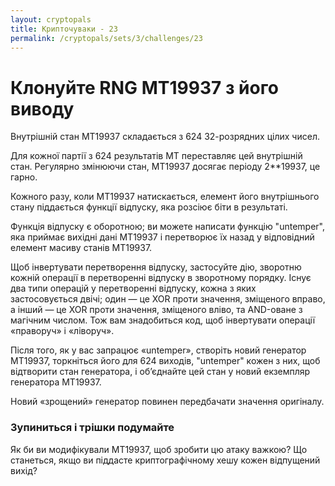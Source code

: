 ```yaml
---
layout: cryptopals
title: Крипточуваки - 23
permalink: /cryptopals/sets/3/challenges/23
---
```


# Клонуйте RNG MT19937 з його виводу

Внутрішній стан MT19937 складається з 624 32-розрядних цілих чисел.

Для кожної партії з 624 результатів MT переставляє цей внутрішній стан. Регулярно змінюючи стан, MT19937 досягає періоду 2**19937, це гарно.

Кожного разу, коли MT19937 натискається, елемент його внутрішнього стану піддається функції відпуску, яка розсіює біти в результаті.

Функція відпуску є оборотною; ви можете написати функцію "untemper", яка приймає вихідні дані MT19937 і перетворює їх назад у відповідний елемент масиву станів MT19937.

Щоб інвертувати перетворення відпуску, застосуйте дію, зворотню кожній операції в перетворенні відпуску в зворотному порядку. Існує два типи операцій у перетворенні відпуску, кожна з яких застосовується двічі; один — це XOR проти значення, зміщеного вправо, а інший — це XOR проти значення, зміщеного вліво, та AND-оване з магічним числом. Тож вам знадобиться код, щоб інвертувати операції «праворуч» і «ліворуч».

Після того, як у вас запрацює «untemper», створіть новий генератор MT19937, торкніться його для 624 виходів, "untemper" кожен з них, щоб відтворити стан генератора, і об’єднайте цей стан у новий екземпляр генератора MT19937.

Новий «зрощений» генератор повинен передбачати значення оригіналу.

<div class="panel panel-warning">
  <div class="panel-heading">
    <h3 class="panel-title">Зупиниться і трішки подумайте</h3>
  </div>
  <div class="panel-body">
    <p>
      Як би ви модифікували MT19937, щоб зробити цю атаку важкою? Що станеться, якщо ви піддасте криптографічному хешу кожен відпущений вихід?
    </p>
  </div>
</div>
